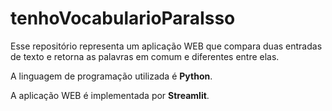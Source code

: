 # tenhoVocabularioParaIsso

Esse repositório representa um aplicação WEB que compara duas entradas de texto e retorna as palavras em comum e diferentes entre elas.

A linguagem de programação utilizada é **Python**.

A aplicação WEB é implementada por **Streamlit**.
